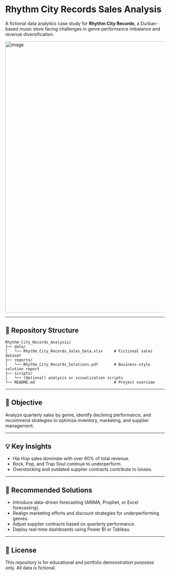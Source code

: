 # Rhythm City Records Sales Analysis

A fictional data analytics case study for **Rhythm City Records**, a Durban-based music store facing challenges in genre performance imbalance and revenue diversification.

<img width="1280" height="853" alt="image" src="https://github.com/user-attachments/assets/8f980bd5-8890-4656-9756-7a59ec3b182a" />

---

## 📁 Repository Structure
```
Rhythm_City_Records_Analysis/
├── data/
│   └── Rhythm_City_Records_Sales_Data.xlsx     # Fictional sales dataset
├── reports/
│   └── Rhythm_City_Records_Solutions.pdf       # Business-style solution report
├── scripts/
│   └── (Optional) analysis or visualization scripts
└── README.md                                   # Project overview
```

---

## 🎯 Objective
Analyze quarterly sales by genre, identify declining performance, and recommend strategies to optimize inventory, marketing, and supplier management.

---

## 💡 Key Insights
- Hip Hop sales dominate with over 60% of total revenue.
- Rock, Pop, and Trap Soul continue to underperform.
- Overstocking and outdated supplier contracts contribute to losses.

---

## 🧠 Recommended Solutions
- Introduce data-driven forecasting (ARIMA, Prophet, or Excel forecasting).  
- Realign marketing efforts and discount strategies for underperforming genres.  
- Adjust supplier contracts based on quarterly performance.  
- Deploy real-time dashboards using Power BI or Tableau.  

---

## 🧾 License
This repository is for educational and portfolio demonstration purposes only. All data is fictional.
